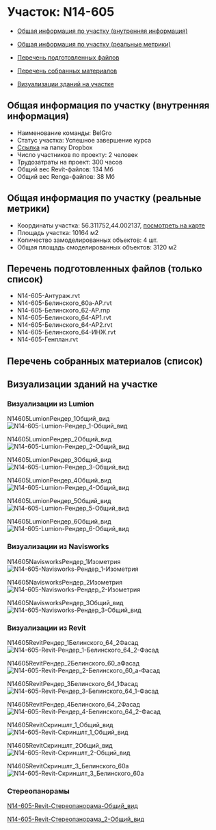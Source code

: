 # Участок: N14-605

* [Общая информация по участку (внутренняя информация)](#Chapter1)

* [Общая информация по участку (реальные метрики)](#Chapter2)

* [Перечень подготовленных файлов](#Chapter3)

* [Перечень собранных материалов](#Chapter4)

* [Визуализации зданий на участке](#Chapter6)

## <a id="Chapter1"></a> Общая информация по участку (внутренняя информация)
+ Наименование команды: BelGro
+ Статус участка: Успешное завершение курса
+ [Ссылка](https://www.dropbox.com/sh/wvvgv1nw1iqred9/AAAUTfB4ZZs4Brt-guBA2lUya/N14_605?dl=0) на папку Dropbox
+ Число участников по проекту: 2 человек
+ Трудозатраты на проект: 300 часов
+ Общий вес Revit-файлов: 134 Мб
+ Общий вес Renga-файлов: 38 Мб
## <a id="Chapter2"></a> Общая информация по участку (реальные метрики)
+ Координаты участка: 56.311752,44.002137, [посмотреть на карте](https://yandex.ru/maps/47/nizhny-novgorod/?ll=44.002137%2C56.311752&z=19)
+ Площадь участка: 10164 м2
+ Количество замоделированных объектов: 4 шт.
+ Общая площадь смоделированных объектов: 3120 м2
## <a id="Chapter3"></a> Перечень подготовленных файлов (только список)
+ N14-605-Антураж.rvt
+ N14-605-Белинского_60а-АР.rvt
+ N14-605-Белинского_62-АР.rnp
+ N14-605-Белинского_64-АР1.rvt
+ N14-605-Белинского_64-АР2.rvt
+ N14-605-Белинского_64-ИНЖ.rvt
+ N14-605-Генплан.rvt
## <a id="Chapter4"></a> Перечень собранных материалов (список)
## <a id="Chapter6"></a> Визуализации зданий на участке
### Визуализации из Lumion
N14605LumionРендер_1Общий_вид
![N14-605-Lumion-Рендер_1-Общий_вид](/Images/N14_605/N14-605-Lumion-Рендер_1-Общий_вид_Compressed.jpg)

N14605LumionРендер_2Общий_вид
![N14-605-Lumion-Рендер_2-Общий_вид](/Images/N14_605/N14-605-Lumion-Рендер_2-Общий_вид_Compressed.jpg)

N14605LumionРендер_3Общий_вид
![N14-605-Lumion-Рендер_3-Общий_вид](/Images/N14_605/N14-605-Lumion-Рендер_3-Общий_вид_Compressed.jpg)

N14605LumionРендер_4Общий_вид
![N14-605-Lumion-Рендер_4-Общий_вид](/Images/N14_605/N14-605-Lumion-Рендер_4-Общий_вид_Compressed.jpg)

N14605LumionРендер_5Общий_вид
![N14-605-Lumion-Рендер_5-Общий_вид](/Images/N14_605/N14-605-Lumion-Рендер_5-Общий_вид_Compressed.jpg)

N14605LumionРендер_6Общий_вид
![N14-605-Lumion-Рендер_6-Общий_вид](/Images/N14_605/N14-605-Lumion-Рендер_6-Общий_вид_Compressed.jpg)

### Визуализации из Navisworks
N14605NavisworksРендер_1Изометрия
![N14-605-Navisworks-Рендер_1-Изометрия](/Images/N14_605/N14-605-Navisworks-Рендер_1-Изометрия_Compressed.jpg)

N14605NavisworksРендер_2Изометрия
![N14-605-Navisworks-Рендер_2-Изометрия](/Images/N14_605/N14-605-Navisworks-Рендер_2-Изометрия_Compressed.jpg)

N14605NavisworksРендер_3Общий_вид
![N14-605-Navisworks-Рендер_3-Общий_вид](/Images/N14_605/N14-605-Navisworks-Рендер_3-Общий_вид_Compressed.jpg)

### Визуализации из Revit
N14605RevitРендер_1Белинского_64_2Фасад
![N14-605-Revit-Рендер_1-Белинского_64_2-Фасад](/Images/N14_605/N14-605-Revit-Рендер_1-Белинского_64_2-Фасад_Compressed.jpg)

N14605RevitРендер_2Белинского_60_аФасад
![N14-605-Revit-Рендер_2-Белинского_60_а-Фасад](/Images/N14_605/N14-605-Revit-Рендер_2-Белинского_60_а-Фасад_Compressed.jpg)

N14605RevitРендер_3Белинского_64_1Фасад
![N14-605-Revit-Рендер_3-Белинского_64_1-Фасад](/Images/N14_605/N14-605-Revit-Рендер_3-Белинского_64_1-Фасад_Compressed.jpg)

N14605RevitРендер_4Белинского_64_2Фасад
![N14-605-Revit-Рендер_4-Белинского_64_2-Фасад](/Images/N14_605/N14-605-Revit-Рендер_4-Белинского_64_2-Фасад_Compressed.jpg)

N14605RevitСкриншлт_1_Общий_вид
![N14-605-Revit-Скриншлт_1_Общий_вид](/Images/N14_605/N14-605-Revit-Скриншлт_1_Общий_вид_Compressed.jpg)

N14605RevitСкриншлт_2Общий_вид
![N14-605-Revit-Скриншлт_2-Общий_вид](/Images/N14_605/N14-605-Revit-Скриншлт_2-Общий_вид_Compressed.jpg)

N14605RevitСкриншлт_3_Белинского_60а
![N14-605-Revit-Скриншлт_3_Белинского_60а](/Images/N14_605/N14-605-Revit-Скриншлт_3_Белинского_60а_Compressed.jpg)

### Стереопанорамы
[N14-605-Revit-Стереопанорама-Общий_вид](https://pano.autodesk.com/pano.html?url=jpgs/e46868fb-c1b6-4411-b60b-21a185877df4&version=2)

[N14-605-Revit-Стереопанорама_2-Общий_вид](https://pano.autodesk.com/pano.html?url=jpgs/3655434c-e2d8-46b3-a78b-178fa013da9c&version=2)

